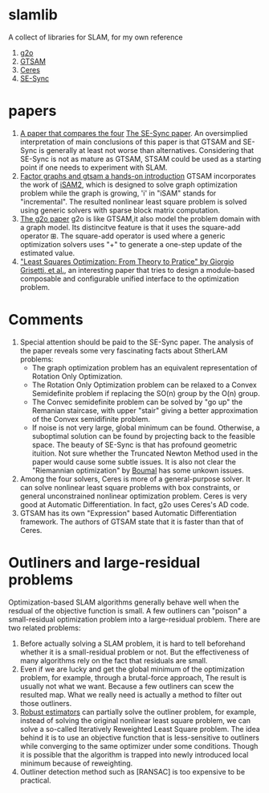 # slamlib
A collect of libraries for SLAM, for my own reference

1. [g2o](https://github.com/RainerKuemmerle/g2o)
2. [GTSAM](https://github.com/borglab/gtsam)
3. [Ceres](https://github.com/ceres-solver/ceres-solver)
4. [SE-Sync](https://github.com/david-m-rosen/SE-Sync)

# papers
1. [A paper that compares the four](https://lamor.fer.hr/images/50036607/2021-ajuric-comparison-mipro.pdf)
[The SE-Sync paper](https://journals.sagepub.com/doi/full/10.1177/0278364918784361).
An oversimplied interpretation of main conclusions of this paper is that GTSAM and SE-Sync is generally at least not worse than alternatives. 
Considering that SE-Sync is not as mature as GTSAM, STSAM could be used as a starting point if one needs to experiment with SLAM.
2. [Factor graphs and gtsam a hands-on introduction](https://www.cc.gatech.edu/~dellaert/FrankDellaert/Frank_Dellaert/Entries/2013/5/10_Factor_Graphs_Tutorial_files/gtsam.pdf)
GTSAM incorporates the work of [iSAM2](https://www.cs.cmu.edu/~kaess/pub/Kaess12ijrr.pdf), which is designed to solve graph optimization problem while the graph is growing, 'i' in "iSAM" stands for "incremental". The resulted nonlinear least square problem is solved using generic solvers with sparse block matrix computation.
4. [The g2o paper](http://europa.informatik.uni-freiburg.de/files/kuemmerle11icra.pdf) g2o is like GTSAM,it also model the problem domain with a graph model. Its distincitve feature
is that it uses the square-add operator ⊞. The square-add operator is used where a generic optimization solvers uses "+" to generate a one-step update of the estimated value.
5. ["Least Squares Optimization: From Theory to Pratice" by Giorgio Grisetti, et al.](https://www.google.com/url?sa=t&rct=j&q=&esrc=s&source=web&cd=&cad=rja&uact=8&ved=2ahUKEwink56VzefzAhVayYsBHf-NAq0QFnoECBUQAQ&url=https%3A%2F%2Fres.mdpi.com%2Fd_attachment%2Frobotics%2Frobotics-09-00051%2Farticle_deploy%2Frobotics-09-00051-v2.pdf&usg=AOvVaw2NDJ5w4OH4mi8rOI1Wql9F),
an interesting paper that tries to design a module-based composable and configurable unified interface to the optimization problem.
# Comments
1. Special attention should be paid to the SE-Sync paper. The analysis of the paper reveals some very
fascinating facts about StherLAM problems:
    - The graph optimization problem has an equivalent representation of Rotation Only Optimization.
    - The Rotation Only Optimization problem can be relaxed to a Convex Semidefinite problem if replacing the SO(n) group by the  O(n) group.
    - The Convec semidefinite problem can be solved by "go up" the Remanian staircase, with upper "stair" giving a better approximation of the Convex semidifinite problem.
    - If noise is not very large, global minimum can be found. Otherwise, a suboptimal solution can be found by projecting back to the feasible space.
The beauty of SE-Sync is that has profound geometric ituition. 
Not sure whether the Truncated Newton Method used in the paper would cause some subtle issues.
It is also not clear the "Riemannian optimization" by [Boumal](https://hal.archives-ouvertes.fr/hal-01213337/document) has some unkown issues.
2. Among the four solvers, Ceres is more of a general-purpose solver. It can solve nonlinear least square problems with box constraints, or general
unconstrained nonlinear optimization problem. Ceres is very good at Automatic Differentiation. In fact, g2o uses Ceres's AD code. 
3. GTSAM has its own "Expression" based Automatic Differentiation framework. The authors of GTSAM state that it is faster than that of Ceres.

# Outliners and large-residual problems
Optimization-based SLAM algorithms generally behave well when the resdual of the objective function is small. 
A few outliners can "poison" a small-residual optimization problem into a large-residual problem.
There are two related problems:
1. Before actually solving a SLAM problem, it is hard to tell beforehand whether it is a small-residual problem or not. 
But the effectiveness of many algorithms rely on the fact that residuals are small. 
2. Even if we are lucky and get the global minimum of the optimization problem, for example, through a brutal-force approach,
The result is usually not what we want. Because a few outliners can scew the resulted map. What we really need is actually a method
to filter out those outliners.
3. [Robust estimators](https://en.wikipedia.org/wiki/Robust_statistics) can partially solve the outliner problem, for example,
instead of solving the original nonlinear least square problem, we can solve a so-called Iteratively Reweighted Least Square problem.
The idea behind it is to use an objective function that is less-sensitive to outliners while converging to the same optimizer under
some conditions. Though it is possible that the algorithm is trapped into newly introduced local minimum because of reweighting.
4. Outliner detection method such as [RANSAC] is too expensive to be practical.

